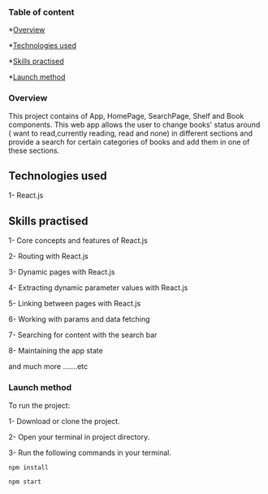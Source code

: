 ### Table of content

\*[Overview](#overview)

\*[Technologies used](#technologies-used)

\*[Skills practised](#skills-practised)

\*[Launch method](#launch-method)

### Overview

This project contains of App, HomePage, SearchPage, Shelf and Book components.
This web app allows the user to change books' status around ( want to read,currently reading, read and none) in different sections and provide a search for certain categories of books and add them in one of these sections.

## Technologies used

1- React.js

## Skills practised

1- Core concepts and features of React.js

2- Routing with React.js

3- Dynamic pages with React.js

4- Extracting dynamic parameter values with React.js

5- Linking between pages with React.js

6- Working with params and data fetching

7- Searching for content with the search bar

8- Maintaining the app state

and much more .......etc

### Launch method

To run the project:

1- Download or clone the project.

2- Open your terminal in project directory.

3- Run the following commands in your terminal.

```
npm install

npm start
```
